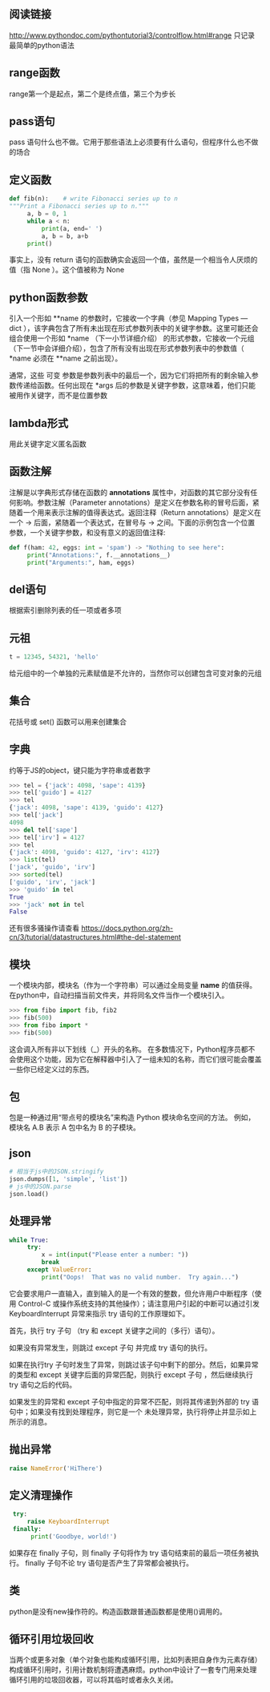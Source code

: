 ## 阅读链接
http://www.pythondoc.com/pythontutorial3/controlflow.html#range
只记录最简单的python语法
## range函数
range第一个是起点，第二个是终点值，第三个为步长
## pass语句
pass 语句什么也不做。它用于那些语法上必须要有什么语句，但程序什么也不做的场合
## 定义函数
```python
def fib(n):    # write Fibonacci series up to n
"""Print a Fibonacci series up to n."""
     a, b = 0, 1
     while a < n:
         print(a, end=' ')
         a, b = b, a+b
     print()
```
事实上，没有 return 语句的函数确实会返回一个值，虽然是一个相当令人厌烦的值（指 None ）。这个值被称为 None 
## python函数参数
引入一个形如 **name 的参数时，它接收一个字典（参见 Mapping Types — dict ），该字典包含了所有未出现在形式参数列表中的关键字参数。这里可能还会组合使用一个形如 *name （下一小节详细介绍） 的形式参数，它接收一个元组（下一节中会详细介绍），包含了所有没有出现在形式参数列表中的参数值（ *name 必须在 **name 之前出现）。 

通常，这些 可变 参数是参数列表中的最后一个，因为它们将把所有的剩余输入参数传递给函数。任何出现在 *args 后的参数是关键字参数，这意味着，他们只能被用作关键字，而不是位置参数
## lambda形式
用此关键字定义匿名函数
## 函数注解
注解是以字典形式存储在函数的 __annotations__ 属性中，对函数的其它部分没有任何影响。参数注解（Parameter annotations）是定义在参数名称的冒号后面，紧随着一个用来表示注解的值得表达式。返回注释（Return annotations）是定义在一个 -> 后面，紧随着一个表达式，在冒号与 -> 之间。下面的示例包含一个位置参数，一个关键字参数，和没有意义的返回值注释:
```python
def f(ham: 42, eggs: int = 'spam') -> "Nothing to see here":
     print("Annotations:", f.__annotations__)
     print("Arguments:", ham, eggs)
```
## del语句
根据索引删除列表的任一项或者多项
## 元祖
```python
t = 12345, 54321, 'hello'
```
给元组中的一个单独的元素赋值是不允许的，当然你可以创建包含可变对象的元组
## 集合
花括号或 set() 函数可以用来创建集合
## 字典
约等于JS的object，键只能为字符串或者数字
```python
>>> tel = {'jack': 4098, 'sape': 4139}
>>> tel['guido'] = 4127
>>> tel
{'jack': 4098, 'sape': 4139, 'guido': 4127}
>>> tel['jack']
4098
>>> del tel['sape']
>>> tel['irv'] = 4127
>>> tel
{'jack': 4098, 'guido': 4127, 'irv': 4127}
>>> list(tel)
['jack', 'guido', 'irv']
>>> sorted(tel)
['guido', 'irv', 'jack']
>>> 'guido' in tel
True
>>> 'jack' not in tel
False
```
还有很多骚操作请查看
https://docs.python.org/zh-cn/3/tutorial/datastructures.html#the-del-statement 
## 模块
一个模块内部，模块名（作为一个字符串）可以通过全局变量 __name__ 的值获得。
在python中，自动扫描当前文件夹，并将同名文件当作一个模块引入。
```python
>>> from fibo import fib, fib2
>>> fib(500)
>>> from fibo import *
>>> fib(500)
```
这会调入所有非以下划线（_）开头的名称。 在多数情况下，Python程序员都不会使用这个功能，因为它在解释器中引入了一组未知的名称，而它们很可能会覆盖一些你已经定义过的东西。
## 包
包是一种通过用“带点号的模块名”来构造 Python 模块命名空间的方法。 例如，模块名 A.B 表示 A 包中名为 B 的子模块。
## json
```python
# 相当于js中的JSON.stringify
json.dumps([1, 'simple', 'list'])
# js中的JSON.parse
json.load()
```
## 处理异常
```python
while True:
     try:
         x = int(input("Please enter a number: "))
         break
     except ValueError:
         print("Oops!  That was no valid number.  Try again...")
```
它会要求用户一直输入，直到输入的是一个有效的整数，但允许用户中断程序（使用 Control-C 或操作系统支持的其他操作）；请注意用户引起的中断可以通过引发 KeyboardInterrupt 异常来指示
try 语句的工作原理如下。

首先，执行 try 子句 （try 和 except 关键字之间的（多行）语句）。

如果没有异常发生，则跳过 except 子句 并完成 try 语句的执行。

如果在执行try 子句时发生了异常，则跳过该子句中剩下的部分。然后，如果异常的类型和 except 关键字后面的异常匹配，则执行 except 子句 ，然后继续执行 try 语句之后的代码。

如果发生的异常和 except 子句中指定的异常不匹配，则将其传递到外部的 try 语句中；如果没有找到处理程序，则它是一个 未处理异常，执行将停止并显示如上所示的消息。
## 抛出异常
```python
raise NameError('HiThere')
```
## 定义清理操作
```python
 try:
     raise KeyboardInterrupt
 finally:
      print('Goodbye, world!')
```
如果存在 finally 子句，则 finally 子句将作为 try 语句结束前的最后一项任务被执行。 finally 子句不论 try 语句是否产生了异常都会被执行。
## 类
python是没有new操作符的。构造函数跟普通函数都是使用()调用的。
## 循环引用垃圾回收
当两个或更多对象（单个对象也能构成循环引用，比如列表把自身作为元素存储）构成循环引用时，引用计数机制将遭遇麻烦。python中设计了一套专门用来处理循环引用的垃圾回收器，可以将其临时或者永久关闭。